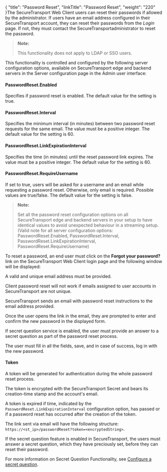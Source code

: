 {
    "title": "Password Reset",
    "linkTitle": "Password Reset",
    "weight": "220"
}The <span class="mc-variable axway_variables.Component_Short_Name variable">SecureTransport</span> Web Client users can reset their passwords if allowed by the administrator. If users have an email address configured in their <span class="mc-variable axway_variables.Component_Short_Name variable">SecureTransport</span> account, they can reset their passwords from the *Login* page. If not, they must contact the <span class="mc-variable axway_variables.Component_Short_Name variable">SecureTransport</span>administrator to reset the password.

> **Note:**
>
> This functionality does not apply to LDAP or SSO users.

This functionality is controlled and configured by the following server configuration options, available on <span class="mc-variable axway_variables.Component_Short_Name variable">SecureTransport</span> edge and backend servers in the Server configuration page in the Admin user interface:

#### PasswordReset.Enabled

Specifies if password reset is enabled. The default value for thе setting is true.

#### PasswordReset.Interval

Specifies the minimum interval (in minutes) between two password reset requests for the same email. The value must be a positive integer. The default value for the setting is 60.

#### PasswordReset.LinkExpirationInterval

Specifies the time (in minutes) until the reset password link expires. The value must be a positive integer. The default value for the setting is 60.

#### PasswordReset.RequireUsername

If set to true, users will be asked for a username and an email while requesting a password reset. Otherwise, only email is required. Possible values are true/false. The default value for the setting is false.

> **Note:**
>
> Set all the password reset configuration options on all SecureTransport edge and backend servers in your setup to have identical values to avoid unexpected behaviour in a streaming setup. (Valid note for all server configuration options: PasswordReset.Enabled, PasswordReset.Interval, PasswordReset.LinkExpirationInterval, PasswordReset.RequireUsername)

To reset a password, an end user must click on the **Forgot your password?** link on the <span class="mc-variable axway_variables.Component_Short_Name variable">SecureTransport</span> Web Client login page and the following window will be displayed:

A valid and unique email address must be provided.

Client password reset will not work if emails assigned to user accounts in <span class="mc-variable axway_variables.Component_Short_Name variable">SecureTransport</span> are not unique.

<span class="mc-variable axway_variables.Component_Short_Name variable">SecureTransport</span> sends an email with password reset instructions to the email address provided.

Once the user opens the link in the email, they are prompted to enter and confirm the new password in the displayed form.

If secret question service is enabled, the user must provide an answer to a secret question as part of the password reset process.

The user must fill in all the fields, save, and in case of success, log in with the new password.

#### Token

A token will be generated for authentication during the whole password reset process.

The token is encrypted with the <span class="mc-variable axway_variables.Component_Short_Name variable">SecureTransport</span> Secret and bears its creation-time stamp and the account's email.

A token is expired if time, indicated by the `PasswordReset.LinkExpirationInterval` configuration option, has passed or if a password reset has occurred after the creation of the token.

The link sent via email will have the following structure: `https://<st_ip>/passwordReset?token=<encryptedString>`.

If the secret question feature is enabled in <span class="mc-variable axway_variables.Component_Short_Name variable">SecureTransport</span>, the users must answer a secret question, which they have preciously set, before they can reset their password.

For more information on Secret Question Functionality, see <a href="t_st_secretquestion" class="MCXref xref">Configure a secret question</a>.
